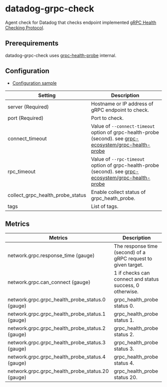 # datadog-grpc-check

Agent check for Datadog that checks endpoint implemented [gRPC Health Checking Protocol](https://github.com/grpc/grpc/blob/master/doc/health-checking.md).

## Prerequirements

datadog-grpc-check uses [grpc-health-probe](https://github.com/grpc-ecosystem/grpc-health-probe) internal.

## Configuration

- [Configuration sample](conf.d/grpc_check.yaml.example)

| Setting                          | Description |
| -------------------------------- | ----------- |
| server (Required)                | Hostname or IP address of gRPC endpoint to check. |
| port (Required)                  | Port to check. |
| connect_timeout                  | Value of `--connect-timeout` option of grpc-health-probe (second). see [grpc-ecosystem/grpc-health-probe](https://github.com/grpc-ecosystem/grpc-health-probe#other-available-flags) |
| rpc_timeout                      | Value of `--rpc-timeout` option of grpc-health-probe (second). see [grpc-ecosystem/grpc-health-probe](https://github.com/grpc-ecosystem/grpc-health-probe#other-available-flags) |
| collect_grpc_health_probe_status | Enable collect status of grpc_heath_probe. |
| tags                             | List of tags. |

## Metrics

| Metrics                                          | Description |
| ------------------------------------------------ | ----------- |
| network.grpc.response_time (gauge)               | The response time (second) of a gRPC request to given target. |
| network.grpc.can_connect (gauge)                 | 1 if checks can connect and status success, 0 otherwise. |
| network.grpc.grpc_health_probe_status.0 (gauge)  | grpc_health_probe status 0. |
| network.grpc.grpc_health_probe_status.1 (gauge)  | grpc_health_probe status 1. |
| network.grpc.grpc_health_probe_status.2 (gauge)  | grpc_health_probe status 2. |
| network.grpc.grpc_health_probe_status.3 (gauge)  | grpc_health_probe status 3. |
| network.grpc.grpc_health_probe_status.4 (gauge)  | grpc_health_probe status 4. |
| network.grpc.grpc_health_probe_status.20 (gauge) | grpc_health_probe status 20. |
